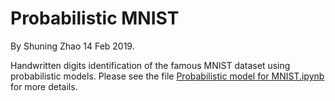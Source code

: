 # Probabilistic MNIST

By Shuning Zhao 14 Feb 2019.

Handwritten digits identification of the famous MNIST dataset using probabilistic models. 
Please see the file [Probabilistic model for MNIST.ipynb](https://github.com/ShuningZhao/Probabilistic-MNIST/blob/master/Probabilistic%20model%20for%20MNIST.ipynb) for more details.